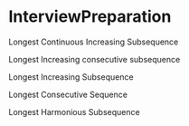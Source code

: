 # InterviewPreparation

Longest Continuous Increasing Subsequence

Longest Increasing consecutive subsequence

Longest Increasing Subsequence

Longest Consecutive Sequence

Longest Harmonious Subsequence
